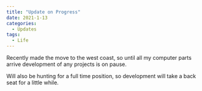 ```yaml
---
title: "Update on Progress"
date: 2021-1-13
categories:
  - Updates
tags:
  - Life
---
```


Recently made the move to the west coast, so until all my computer parts arrive development of any projects is on pause.

Will also be hunting for a full time position, so development will take a back seat for a little while.
